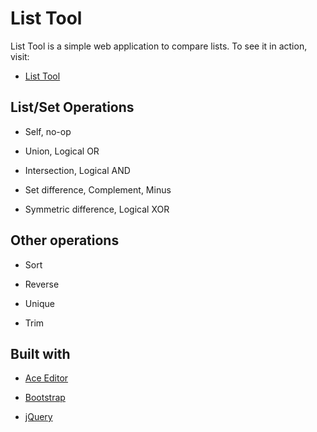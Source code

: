 # List Tool

List Tool is a simple web application to compare lists. To see it in
action, visit:

- [List Tool](http://skratchdot.github.io/list-tool/)


## List/Set Operations

- Self, no-op

- Union, Logical OR

- Intersection, Logical AND

- Set difference, Complement, Minus

- Symmetric difference, Logical XOR


## Other operations

- Sort

- Reverse

- Unique

- Trim

## Built with

- [Ace Editor](https://github.com/ajaxorg/ace/)

- [Bootstrap](http://twitter.github.com/bootstrap/)

- [jQuery](http://jquery.com/)

